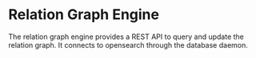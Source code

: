 # Relation Graph Engine #

The relation graph engine provides a REST API to query and update the
relation graph. It connects to opensearch through the database daemon.
